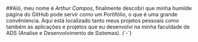  #
 ##Aló, meu nome é *Arthur Campos*, 
 finalmente descobri que minha humilde página do GitHub pode servir como um Portifólio, o que é uma grande convêniencia.
 Aqui está localizado tanto meus projetos pessoais como também as aplicações e projetos que eu desenvolvi na minha faculdade de ADS (Analise e Desenvolvimento de Sistemas). \(´-´)
 #
 
<!--


Here are some ideas to get you started:

- 🔭 I’m currently working on ...
- 🌱 I’m currently learning ...
- 👯 I’m looking to collaborate on ...
- 🤔 I’m looking for help with ...
- 💬 Ask me about ...
- 📫 How to reach me: ...
- 😄 Pronouns: ...
- ⚡ Fun fact: ...
-->
